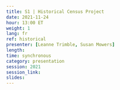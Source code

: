 ```yaml
---
title: S1 | Historical Census Project
date: 2021-11-24
hour: 13:00 ET
weight: 1
lang: fr
ref: historical
presenter: [Leanne Trimble, Susan Mowers]
length:
time: synchronous
category: presentation
session: 2021
session_link:
slides:
---
```

